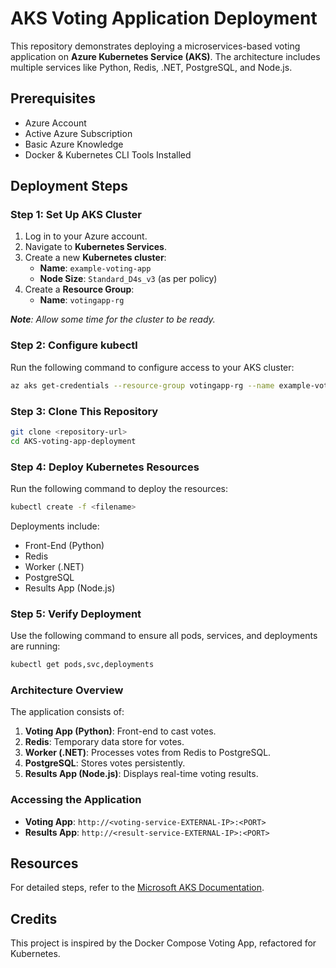 # AKS Voting Application Deployment

This repository demonstrates deploying a microservices-based voting application on **Azure Kubernetes Service (AKS)**. The architecture includes multiple services like Python, Redis, .NET, PostgreSQL, and Node.js.

## Prerequisites

- Azure Account
- Active Azure Subscription
- Basic Azure Knowledge
- Docker & Kubernetes CLI Tools Installed

## Deployment Steps

### Step 1: Set Up AKS Cluster
1. Log in to your Azure account.
2. Navigate to **Kubernetes Services**.
3. Create a new **Kubernetes cluster**:
   - **Name**: `example-voting-app`
   - **Node Size**: `Standard_D4s_v3` (as per policy)
4. Create a **Resource Group**:
   - **Name**: `votingapp-rg`

_**Note**: Allow some time for the cluster to be ready._

### Step 2: Configure kubectl
Run the following command to configure access to your AKS cluster:
```bash
az aks get-credentials --resource-group votingapp-rg --name example-voting-app
```

### Step 3: Clone This Repository
```bash
git clone <repository-url>
cd AKS-voting-app-deployment
```

### Step 4: Deploy Kubernetes Resources
Run the following command to deploy the resources:
```bash
kubectl create -f <filename>
```
Deployments include:
- Front-End (Python)
- Redis
- Worker (.NET)
- PostgreSQL
- Results App (Node.js)

### Step 5: Verify Deployment
Use the following command to ensure all pods, services, and deployments are running:
```bash
kubectl get pods,svc,deployments
```

### Architecture Overview
The application consists of:
1. **Voting App (Python)**: Front-end to cast votes.
2. **Redis**: Temporary data store for votes.
3. **Worker (.NET)**: Processes votes from Redis to PostgreSQL.
4. **PostgreSQL**: Stores votes persistently.
5. **Results App (Node.js)**: Displays real-time voting results.

### Accessing the Application
- **Voting App**: `http://<voting-service-EXTERNAL-IP>:<PORT>`
- **Results App**: `http://<result-service-EXTERNAL-IP>:<PORT>`

## Resources
For detailed steps, refer to the [Microsoft AKS Documentation](https://learn.microsoft.com/en-us/azure/aks/learn/quick-kubernetes-deploy-portal?tabs=azure-cli).

## Credits
This project is inspired by the Docker Compose Voting App, refactored for Kubernetes.
